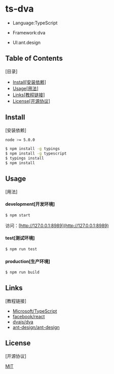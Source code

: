 ts-dva
=======

* Language:TypeScript

* Framework:dva

* UI:ant.design

Table of Contents
-------
[目录]

* [Install[安装依赖]](#install)
* [Usage[用法]](#usage)
* [Links[教程链接]](#links)
* [License[开源协议]](#license)

Install
-------
[安装依赖]

```bash
node >= 5.0.0
```
```bash
$ npm install -g typings
$ npm install -g typescript
$ typings install
$ npm install
```

Usage
-------
[用法]

#### development[开发环境]

```bash
$ npm start
```
访问：[http://127.0.0.1:8989](http://127.0.0.1:8989)

#### test[测试环境]

```bash
$ npm run test
```

#### production[生产环境]

```bash
$ npm run build
```

Links
-------
[教程链接]

* [Microsoft/TypeScript](https://github.com/Microsoft/TypeScript)
* [facebook/react](https://github.com/facebook/react)
* [dvajs/dva](https://github.com/dvajs/dva)
* [ant-design/ant-design](https://github.com/ant-design/ant-design)

License
-------
[开源协议]

[MIT](https://tldrlegal.com/license/mit-license)